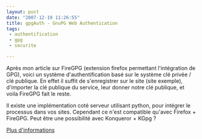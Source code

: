 ```yaml
---
layout: post
date: "2007-12-19 11:26:55"
title: gpgAuth - GnuPG Web Authentication
tags:
 - authentification
 - gpg
 - securite

---
```



Après mon article sur FireGPG (extension firefox permettant l'intégration de GPG), voici un système d'authentification basé sur le système clé privée / clé publique. En effet il suffit de s'enregistrer sur le site (site exemple), d'importer la clé publique du service, leur donner notre clé publique, et voila FireGPG fait le reste.

Il existe une implémentation coté serveur utilisant python, pour intégrer le processus dans vos sites. Cependant ce n'est compatible qu'avec Firefox + FireGPG. Peut être une possibilité avec Konqueror + KGpg ?

[Plus d'informations](http://www.gpgauth.com/)


